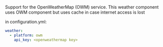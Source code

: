 Support for the OpenWeatherMap (OWM) service.
This weather component uses OWM component but uses cache in case internet access is lost

in configuration.yml:
```yaml
weather:
  - platform: owm
    api_key: <openweathermap key> 
```
